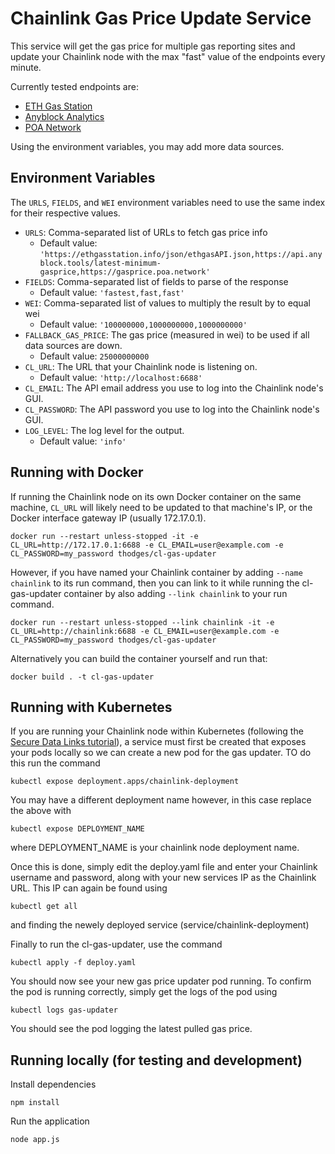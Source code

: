 # Chainlink Gas Price Update Service

This service will get the gas price for multiple gas reporting sites and update your Chainlink node with the max "fast" value of the endpoints every minute.

Currently tested endpoints are:
- [ETH Gas Station](https://ethgasstation.info/json/ethgasAPI.json)
- [Anyblock Analytics](https://api.anyblock.tools/latest-minimum-gasprice)
- [POA Network](https://gasprice.poa.network)

Using the environment variables, you may add more data sources.

## Environment Variables

The `URLS`, `FIELDS`, and `WEI` environment variables need to use the same index for their respective values.

- `URLS`: Comma-separated list of URLs to fetch gas price info
    - Default value: `'https://ethgasstation.info/json/ethgasAPI.json,https://api.anyblock.tools/latest-minimum-gasprice,https://gasprice.poa.network'`
- `FIELDS`: Comma-separated list of fields to parse of the response
    - Default value: `'fastest,fast,fast'`
- `WEI`: Comma-separated list of values to multiply the result by to equal wei
    - Default value: `'100000000,1000000000,1000000000'`
- `FALLBACK_GAS_PRICE`: The gas price (measured in wei) to be used if all data sources are down.
    - Default value: `25000000000`
- `CL_URL`: The URL that your Chainlink node is listening on.
    - Default value: `'http://localhost:6688'`
- `CL_EMAIL`: The API email address you use to log into the Chainlink node's GUI.
- `CL_PASSWORD`: The API password you use to log into the Chainlink node's GUI.
- `LOG_LEVEL`: The log level for the output.
    - Default value: `'info'`

## Running with Docker

If running the Chainlink node on its own Docker container on the same machine, `CL_URL` will likely need to be updated to that machine's IP, or the Docker interface gateway IP (usually 172.17.0.1).

```
docker run --restart unless-stopped -it -e CL_URL=http://172.17.0.1:6688 -e CL_EMAIL=user@example.com -e CL_PASSWORD=my_password thodges/cl-gas-updater
```

However, if you have named your Chainlink container by adding `--name chainlink` to its run command, then you can link to it while running the cl-gas-updater container by also adding `--link chainlink` to your run command.

```
docker run --restart unless-stopped --link chainlink -it -e CL_URL=http://chainlink:6688 -e CL_EMAIL=user@example.com -e CL_PASSWORD=my_password thodges/cl-gas-updater
```

Alternatively you can build the container yourself and run that:

```
docker build . -t cl-gas-updater
```

## Running with Kubernetes
If you are running your Chainlink node within Kubernetes (following the [Secure Data Links tutorial](https://medium.com/secure-data-links/running-chainlink-nodes-on-kubernetes-and-the-google-cloud-platform-1fab922b3a1a)), a service must first be created that exposes your pods locally so we can create a new pod for the gas updater. TO do this run the command
```
kubectl expose deployment.apps/chainlink-deployment
```
You may have a different deployment name however, in this case replace the above with 
```
kubectl expose DEPLOYMENT_NAME
``` 
where DEPLOYMENT_NAME is your chainlink node deployment name.

Once this is done, simply edit the deploy.yaml file and enter your Chainlink username and password, along with your new services IP as the Chainlink URL. This IP can again be found using
```
kubectl get all
```
and finding the newely deployed service (service/chainlink-deployment)

Finally to run the cl-gas-updater, use the command
```
kubectl apply -f deploy.yaml
```

You should now see your new gas price updater pod running. To confirm the pod is running correctly, simply get the logs of the pod using
```
kubectl logs gas-updater
```
You should see the pod logging the latest pulled gas price.

## Running locally (for testing and development)

Install dependencies

```
npm install
```

Run the application

```
node app.js
```
